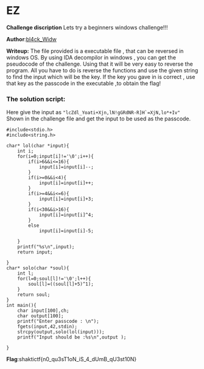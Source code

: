 # EZ

**Challenge discription**
Lets try a beginners windows challenge!!!

**Author**:[bl4ck_Widw](https://twitter.com/N4m1th4_01)


**Writeup:**
The file provided is a executable file , that can be reversed in windows OS.
By using IDA decompilor in windows , you can get the pseudocode of the challenge. Using that it will be very easy to reverse the program. All you have to do is reverse the functions and use the given string to find the input which will be the key. If the key you gave in is correct , use that key as the passcode in the executable ,to obtain the flag!

### The solution script:
Here give the input as ```"lcZdl_Yoati+Xjn,lN!gGRdNR-R]H`=XjN,lo*+Iv"``` Shown in the challenge file and get the input to be used as the passcode.
```
#include<stdio.h>
#include<string.h>

char* lol(char *input){
	int i;
	for(i=0;input[i]!='\0';i++){
		if(i>6&&i<=16){
			input[i]=input[i]--;
		}
		if(i>=0&&i<4){
			input[i]=input[i]++;
		}
		if(i>=4&&i<=6){
			input[i]=input[i]+3;
		}
		if(i<30&&i>16){
			input[i]=input[i]^4;
		}
		else
			input[i]=input[i]-5;

	}
	printf("%s\n",input);
	return input;

}
char* solo(char *soul){
	int l;
	for(l=0;soul[l]!='\0';l++){
		soul[l]=((soul[l]+5)^1);
	}
	return soul;
}
int main(){ 
	char input[100],ch;
	char output[100];
	printf("Enter passcode : \n");
	fgets(input,42,stdin);
	strcpy(output,solo(lol(input)));
	printf("Input should be :%s\n",output );

}
```

  **Flag**:shaktictf{n0_qu3sT1oN_iS_4_dUmB_qU3st10N}
